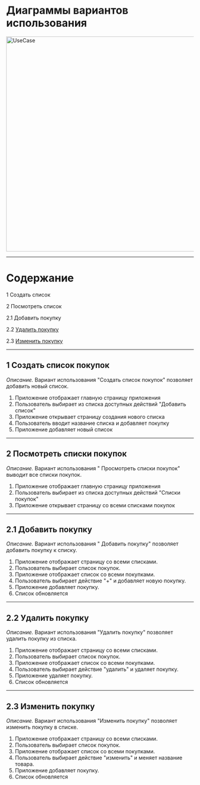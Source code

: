 # Диаграммы вариантов использования
<img width="576" alt="UseCase" src="https://github.com/Polkob/GroceryList/assets/93399289/b4e4baf2-78e1-420f-aab4-83f047bda813">

---

# Содержание
1 Создать список

2 Посмотреть список

2.1 Добавить покупку

2.2 [Удалить покупку](https://github.com/Polkob/GroceryList/blob/main/useCase.md#22-%D1%83%D0%B4%D0%B0%D0%BB%D0%B8%D1%82%D1%8C-%D0%BF%D0%BE%D0%BA%D1%83%D0%BF%D0%BA%D1%83)

2.3 [Изменить покупку](https://github.com/Polkob/GroceryList/blob/main/useCase.md#23-%D0%B8%D0%B7%D0%BC%D0%B5%D0%BD%D0%B8%D1%82%D1%8C-%D0%BF%D0%BE%D0%BA%D1%83%D0%BF%D0%BA%D1%83)

---
## 1 Создать список покупок
*Описание.* Вариант использования "Создать список покупок" позволяет добавить новый список.

1. Приложение отображает главную страницу приложения
2. Пользователь выбирает из списка доступных действий "Добавить список"
3. Приложение открывает страницу создания нового списка
4. Пользователь вводит название списка и добавляет покупку
5. Приложение добавляет новый список

---
## 2 Посмотреть списки покупок
*Описание.* Вариант использования " Просмотреть списки покупок" выводит все списки покупок.

1. Приложение отображает главную страницу приложения
2. Пользователь выбирает из списка доступных действий "Списки покупок"
3. Приложение открывает страницу со всеми списками покупок

---
## 2.1 Добавить покупку
*Описание.* Вариант использования " Добавить покупку" позволяет добавить покупку к списку.

1. Приложение отображает страницу со всеми списками.
2. Пользователь выбирает список покупок.
3. Приложение отображает список со всеми покупками.
4. Пользователь выбирает действие "+" и добавляет новую покупку.
5. Приложение добавляет покупку.
6. Список обновляется

---
## 2.2 Удалить покупку
*Описание.* Вариант использования "Удалить покупку" позволяет удалить покупку из списка.

1. Приложение отображает страницу со всеми списками.
2. Пользователь выбирает список покупок.
3. Приложение отображает список со всеми покупками.
4. Пользователь выбирает действие "удалить" и удаляет покупку.
5. Приложение удаляет покупку.
6. Список обновляется

---
## 2.3 Изменить покупку
*Описание.* Вариант использования "Изменить покупку" позволяет изменить покупку в списке.

1. Приложение отображает страницу со всеми списками.
2. Пользователь выбирает список покупок.
3. Приложение отображает список со всеми покупками.
4. Пользователь выбирает действие "изменить" и меняет название товара.
5. Приложение добавляет покупку.
6. Список обновляется
